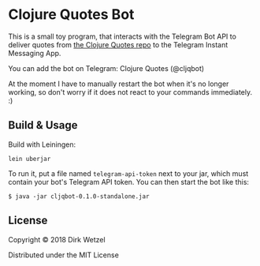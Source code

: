 # Clojure Quotes Bot

This is a small toy program, that interacts with the
Telegram Bot API to deliver quotes from
[the Clojure Quotes repo](https://github.com/Azel4231/clojure-quotes)
to the Telegram Instant Messaging App.

You can add the bot on Telegram: Clojure Quotes (@cljqbot)

At the moment I have to manually restart the bot when it's no longer working,
so don't worry if it does not react to your commands immediately. :)

## Build & Usage

Build with Leiningen:

    lein uberjar

To run it, put a file named `telegram-api-token` next to your jar,
which must contain your bot's Telegram API token. You can
then start the bot like this:

    $ java -jar cljqbot-0.1.0-standalone.jar

## License

Copyright © 2018 Dirk Wetzel

Distributed under the MIT License

